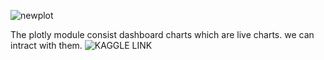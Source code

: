 ![newplot](https://github.com/nandhiraja/Data-science-projects/assets/126322649/102b0c72-f4bd-4520-900c-0220a9276a04)

The plotly module consist dashboard charts which are live charts. we can intract with them.
![KAGGLE LINK ](https://www.kaggle.com/nandhirajak)
